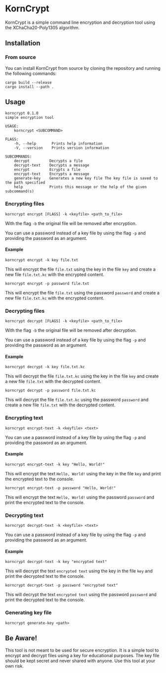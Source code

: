 # KornCrypt

KornCrypt is a simple command line encryption and decryption tool using the XChaCha20-Poly1305 algorithm.

## Installation

### From source

You can install KornCrypt from source by cloning the repository and running the following commands:

```
cargo build --release
cargo install --path .
```

## Usage

```
korncrypt 0.1.0
simple encryption tool

USAGE:
    korncrypt <SUBCOMMAND>

FLAGS:
    -h, --help       Prints help information
    -V, --version    Prints version information

SUBCOMMANDS:
    decrypt         Decrypts a file
    decrypt-text    Decrypts a message
    encrypt         Ecrypts a file
    encrypt-text    Encrypts a message
    generate-key    Generates a new key file The key file is saved to the path specified
    help            Prints this message or the help of the given subcommand(s)
```

### Encrypting files

```
korncrypt encrypt [FLAGS] -k <keyfile> <path_to_file>
```

With the flag `-b` the original file will be removed after encryption.

You can use a password instead of a key file by using the flag `-p` and providing the password as an argument.

#### Example

```
korncrypt encrypt -k key file.txt
```

This will encrypt the file `file.txt` using the key in the file `key` and create a new file `file.txt.kc` with the encrypted content.

```
korncrypt encrypt -p password file.txt
```

This will encrypt the file `file.txt` using the password `password` and create a new file `file.txt.kc` with the encrypted content.

### Decrypting files

```
korncrypt decrypt [FLAGS] -k <keyfile> <path_to_file>
```

With the flag `-b` the original file will be removed after decryption.

You can use a password instead of a key file by using the flag `-p` and providing the password as an argument.

#### Example

```
korncrypt decrypt -k key file.txt.kc
```

This will decrypt the file `file.txt.kc` using the key in the file `key` and create a new file `file.txt` with the decrypted content.

```
korncrypt decrypt -p password file.txt.kc
```

This will decrypt the file `file.txt.kc` using the password `password` and create a new file `file.txt` with the decrypted content.

### Encrypting text

```
korncrypt encrypt-text -k <keyfile> <text>
```

You can use a password instead of a key file by using the flag `-p` and providing the password as an argument.

#### Example

```
korncrypt encrypt-text -k key "Hello, World!"
```

This will encrypt the text `Hello, World!` using the key in the file `key` and print the encrypted text to the console.

```
korncrypt encrypt-text -p password "Hello, World!"
```

This will encrypt the text `Hello, World!` using the password `password` and print the encrypted text to the console.

### Decrypting text

```
korncrypt decrypt-text -k <keyfile> <text>
```

You can use a password instead of a key file by using the flag `-p` and providing the password as an argument.

#### Example

```
korncrypt decrypt-text -k key "encrypted text"
```

This will decrypt the text `encrypted text` using the key in the file `key` and print the decrypted text to the console.

```
korncrypt decrypt-text -p password "encrypted text"
```

This will decrypt the text `encrypted text` using the password `password` and print the decrypted text to the console.

### Generating key file

```
korncrypt generate-key <path>
```

## Be Aware!

This tool is not meant to be used for secure encryption. It is a simple tool to encrypt and decrypt files using a key for educational purposes. The key file should be kept secret and never shared with anyone. Use this tool at your own risk.
